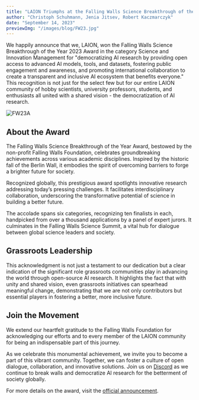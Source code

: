 ```yaml
---
title: "LAION Triumphs at the Falling Walls Science Breakthrough of the Year 2023 Awards"
author: "Christoph Schuhmann, Jenia Jitsev, Robert Kaczmarczyk"
date: "September 14, 2023"
previewImg: "/images/blog/FW23.jpg"
---
```

We happily announce that we, LAION, won the Falling Walls Science Breakthrough of the Year 2023 Award in the category Science and Innovation Management for "democratizing AI research by providing open access to advanced AI models, tools, and datasets, fostering public engagement and awareness, and promoting international collaboration to create a transparent and inclusive AI ecosystem that benefits everyone." This recognition is not just for the select few but for our entire LAION community of hobby scientists, university professors, students, and enthusiasts all united with a shared vision - the democratization of AI research.

![FW23A](/images/blog/FW23A.png)

## About the Award

The Falling Walls Science Breakthrough of the Year Award, bestowed by the non-profit Falling Walls Foundation, celebrates groundbreaking achievements across various academic disciplines. Inspired by the historic fall of the Berlin Wall, it embodies the spirit of overcoming barriers to forge a brighter future for society.

Recognized globally, this prestigious award spotlights innovative research addressing today’s pressing challenges. It facilitates interdisciplinary collaboration, underscoring the transformative potential of science in building a better future.

The accolade spans six categories, recognizing ten finalists in each, handpicked from over a thousand applications by a panel of expert jurors. It culminates in the Falling Walls Science Summit, a vital hub for dialogue between global science leaders and society.

## Grassroots Leadership

This acknowledgment is not just a testament to our dedication but a clear indication of the significant role grassroots communities play in advancing the world through open-source AI research. It highlights the fact that with unity and shared vision, even grassroots initiatives can spearhead meaningful change, demonstrating that we are not only contributors but essential players in fostering a better, more inclusive future.

## Join the Movement

We extend our heartfelt gratitude to the Falling Walls Foundation for acknowledging our efforts and to every member of the LAION community for being an indispensable part of this journey.

As we celebrate this monumental achievement, we invite you to become a part of this vibrant community. Together, we can foster a culture of open dialogue, collaboration, and innovative solutions. Join us on [Discord](https://discord.com/invite/eq3cAMZtCC) as we continue to break walls and democratize AI research for the betterment of society globally.

For more details on the award, visit the [official announcement](https://falling-walls.com/press-releases/falling-walls-announces-science-breakthrough-of-the-year-2023-laureates/).
